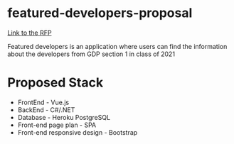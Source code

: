 # featured-developers-proposal

[Link to the RFP](https://github.com/akhilmallepally/featured-developers/blob/main/RFP.md)

Featured developers is an application where users can find the information about the developers from GDP section 1 in class of 2021

# Proposed Stack
 - FrontEnd - Vue.js
 - BackEnd - C#/.NET
 - Database - Heroku PostgreSQL
 - Front-end page plan - SPA
 - Front-end responsive design - Bootstrap 
